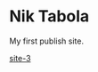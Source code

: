 

# Nik Tabola
My first publish site.

[site-3](https://tabolo1000.github.io/earnamillion.github.io./site3/index.html/ "My first site on github")
